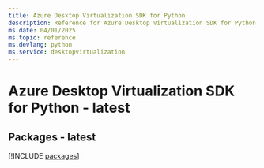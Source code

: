 ```yaml
---
title: Azure Desktop Virtualization SDK for Python
description: Reference for Azure Desktop Virtualization SDK for Python
ms.date: 04/01/2025
ms.topic: reference
ms.devlang: python
ms.service: desktopvirtualization
---
```

# Azure Desktop Virtualization SDK for Python - latest
## Packages - latest
[!INCLUDE [packages](desktop-virtualization-index.md)]